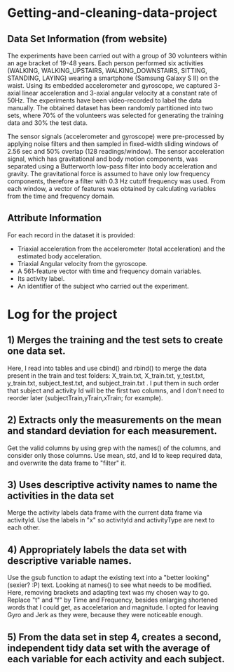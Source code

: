 # Getting-and-cleaning-data-project

## Data Set Information (from website)

The experiments have been carried out with a group of 30 volunteers within an age bracket of 19-48 years. Each person performed six activities (WALKING, WALKING_UPSTAIRS, WALKING_DOWNSTAIRS, SITTING, STANDING, LAYING) wearing a smartphone (Samsung Galaxy S II) on the waist. Using its embedded accelerometer and gyroscope, we captured 3-axial linear acceleration and 3-axial angular velocity at a constant rate of 50Hz. The experiments have been video-recorded to label the data manually. The obtained dataset has been randomly partitioned into two sets, where 70% of the volunteers was selected for generating the training data and 30% the test data. 

The sensor signals (accelerometer and gyroscope) were pre-processed by applying noise filters and then sampled in fixed-width sliding windows of 2.56 sec and 50% overlap (128 readings/window). The sensor acceleration signal, which has gravitational and body motion components, was separated using a Butterworth low-pass filter into body acceleration and gravity. The gravitational force is assumed to have only low frequency components, therefore a filter with 0.3 Hz cutoff frequency was used. From each window, a vector of features was obtained by calculating variables from the time and frequency domain.

## Attribute Information

For each record in the dataset it is provided: 
- Triaxial acceleration from the accelerometer (total acceleration) and the estimated body acceleration. 
- Triaxial Angular velocity from the gyroscope. 
- A 561-feature vector with time and frequency domain variables. 
- Its activity label. 
- An identifier of the subject who carried out the experiment.

# Log for the project

## 1) Merges the training and the test sets to create one data set.

Here, I read into tables and use cbind() and rbind() to merge the data present in the train and test folders: X_train.txt, X_train.txt, y_test.txt, y_train.txt, subject_test.txt, and subject_train.txt . I put them in such order that subject and activity Id will be the first two columns, and I don't need to reorder later (subjectTrain,yTrain,xTrain; for example).

## 2) Extracts only the measurements on the mean and standard deviation for each measurement. 

Get the valid columns by using grep with the names() of the columns, and consider only those columns. Use mean, std, and Id to keep required data, and overwrite the data frame to "filter" it.

## 3) Uses descriptive activity names to name the activities in the data set

Merge the activity labels data frame with the current data frame via activityId. Use the labels in "x" so activityId and activityType are next to each other.

## 4) Appropriately labels the data set with descriptive variable names. 

Use the gsub function to adapt the existing text into a "better looking" (sexier? :P) text. Looking at names() to see what needs to be modified. Here, removing brackets and adapting text was my chosen way to go. Replace "t" and "f" by Time and Frequency, besides enlarging shortened words that I could get, as acceletarion and magnitude. I opted for leaving Gyro and Jerk as they were, because they were noticeable enough. 

## 5) From the data set in step 4, creates a second, independent tidy data set with the average of each variable for each activity and each subject.


